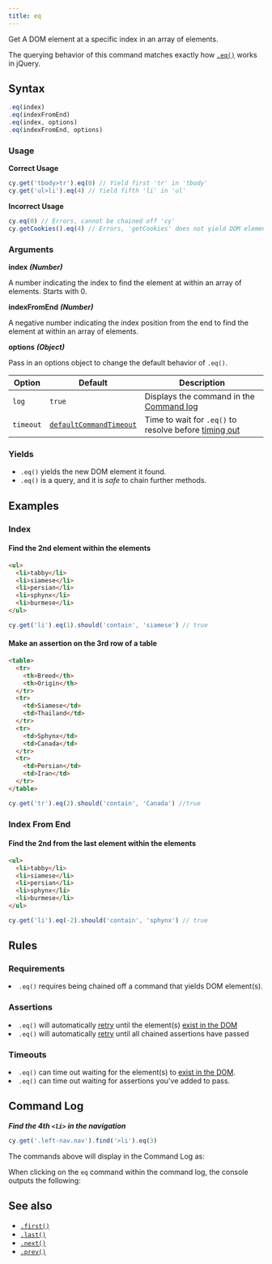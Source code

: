 ```yaml
---
title: eq
---
```


Get A DOM element at a specific index in an array of elements.

<Alert type="info">

The querying behavior of this command matches exactly how
[`.eq()`](https://api.jquery.com/eq) works in jQuery.

</Alert>

## Syntax

```javascript
.eq(index)
.eq(indexFromEnd)
.eq(index, options)
.eq(indexFromEnd, options)
```

### Usage

**<Icon name="check-circle" color="green"></Icon> Correct Usage**

```javascript
cy.get('tbody>tr').eq(0) // Yield first 'tr' in 'tbody'
cy.get('ul>li').eq(4) // Yield fifth 'li' in 'ul'
```

**<Icon name="exclamation-triangle" color="red"></Icon> Incorrect Usage**

```javascript
cy.eq(0) // Errors, cannot be chained off 'cy'
cy.getCookies().eq(4) // Errors, 'getCookies' does not yield DOM element
```

### Arguments

**<Icon name="angle-right"></Icon> index** **_(Number)_**

A number indicating the index to find the element at within an array of
elements. Starts with 0.

**<Icon name="angle-right"></Icon> indexFromEnd** **_(Number)_**

A negative number indicating the index position from the end to find the element
at within an array of elements.

**<Icon name="angle-right"></Icon> options** **_(Object)_**

Pass in an options object to change the default behavior of `.eq()`.

| Option    | Default                                                              | Description                                                                              |
| --------- | -------------------------------------------------------------------- | ---------------------------------------------------------------------------------------- |
| `log`     | `true`                                                               | Displays the command in the [Command log](/guides/core-concepts/cypress-app#Command-Log) |
| `timeout` | [`defaultCommandTimeout`](/guides/references/configuration#Timeouts) | Time to wait for `.eq()` to resolve before [timing out](#Timeouts)                       |

### Yields [<Icon name="question-circle"/>](/guides/core-concepts/introduction-to-cypress#Subject-Management)

- `.eq()` yields the new DOM element it found.
- `.eq()` is a query, and it is _safe_ to chain further methods.

## Examples

### Index

#### Find the 2nd element within the elements

```html
<ul>
  <li>tabby</li>
  <li>siamese</li>
  <li>persian</li>
  <li>sphynx</li>
  <li>burmese</li>
</ul>
```

```javascript
cy.get('li').eq(1).should('contain', 'siamese') // true
```

#### Make an assertion on the 3rd row of a table

```html
<table>
  <tr>
    <th>Breed</th>
    <th>Origin</th>
  </tr>
  <tr>
    <td>Siamese</td>
    <td>Thailand</td>
  </tr>
  <tr>
    <td>Sphynx</td>
    <td>Canada</td>
  </tr>
  <tr>
    <td>Persian</td>
    <td>Iran</td>
  </tr>
</table>
```

```javascript
cy.get('tr').eq(2).should('contain', 'Canada') //true
```

### Index From End

#### Find the 2nd from the last element within the elements

```html
<ul>
  <li>tabby</li>
  <li>siamese</li>
  <li>persian</li>
  <li>sphynx</li>
  <li>burmese</li>
</ul>
```

```javascript
cy.get('li').eq(-2).should('contain', 'sphynx') // true
```

## Rules

### Requirements [<Icon name="question-circle"/>](/guides/core-concepts/introduction-to-cypress#Chains-of-Commands)

<List><li>`.eq()` requires being chained off a command that yields DOM
element(s).</li></List>

### Assertions [<Icon name="question-circle"/>](/guides/core-concepts/introduction-to-cypress#Assertions)

<List><li>`.eq()` will automatically
[retry](/guides/core-concepts/retry-ability) until the element(s)
[exist in the DOM](/guides/core-concepts/introduction-to-cypress#Default-Assertions)</li><li>`.eq()`
will automatically [retry](/guides/core-concepts/retry-ability) until all
chained assertions have passed</li></List>

### Timeouts [<Icon name="question-circle"/>](/guides/core-concepts/introduction-to-cypress#Timeouts)

<List><li>`.eq()` can time out waiting for the element(s) to
[exist in the DOM](/guides/core-concepts/introduction-to-cypress#Default-Assertions).</li><li>`.eq()`
can time out waiting for assertions you've added to pass.</li></List>

## Command Log

**_Find the 4th `<li>` in the navigation_**

```javascript
cy.get('.left-nav.nav').find('>li').eq(3)
```

The commands above will display in the Command Log as:

<DocsImage src="/img/api/eq/find-element-at-index.png" alt="Command log eq" ></DocsImage>

When clicking on the `eq` command within the command log, the console outputs
the following:

<DocsImage src="/img/api/eq/see-element-and-list-when-using-eq.png" alt="console.log eq" ></DocsImage>

## See also

- [`.first()`](/api/commands/first)
- [`.last()`](/api/commands/last)
- [`.next()`](/api/commands/next)
- [`.prev()`](/api/commands/prev)
